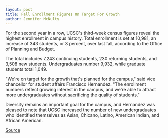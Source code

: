 ```yaml
---
layout: post
title: Fall Enrollment Figures On Target For Growth
author: Jennifer McNulty
---
```


For the second year in a row, UCSC's third-week census figures reveal the highest enrollment in campus history. Total enrollment is set at 10,981, an increase of 343 students, or 3 percent, over last fall, according to the Office of Planning and Budget.

The total includes 7,243 continuing students, 230 returning students, and 3,508 new students. Undergraduates number 9,932, while graduate students total 1,049.

"We're on target for the growth that's planned for the campus," said vice chancellor for student affairs Francisco Hernandez. "The enrollment numbers reflect growing interest in the campus, and we're able to attract more undergraduates without sacrificing the quality of students."

Diversity remains an important goal for the campus, and Hernandez was pleased to note that UCSC increased the number of new undergraduates who identified themselves as Asian, Chicano, Latino, American Indian, and African American.

[Source](http://www1.ucsc.edu/oncampus/currents/98-99/11-02/third.htm "Permalink to Third-week enrollment: 11-02-98")

